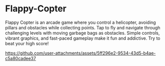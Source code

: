 # Flappy-Copter
Flappy Copter is an arcade game where you control a helicopter, avoiding pillars and obstacles while collecting points. Tap to fly and navigate through challenging levels with moving garbage bags as obstacles. Simple controls, vibrant graphics, and fast-paced gameplay make it fun and addictive. Try to beat your high score!


https://github.com/user-attachments/assets/5ff296e2-9534-43d5-b4ae-c5a80cadee37
